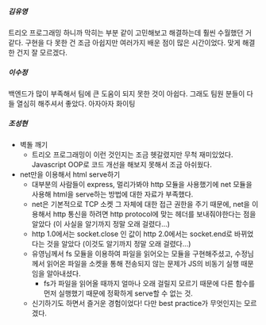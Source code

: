 ##### 김유영

트리오 프로그래밍 하니까 막히는 부분 같이 고민해보고 해결하는데 훨씬 수월했던 거 같다.
구현을 다 못한 건 조금 아쉽지만 여러가지 배운 점이 많은 시간이었다.
맞게 해결한 건지 잘 모르겠다.

##### 이수정

백엔드가 많이 부족해서 팀에 큰 도움이 되지 못한 것이 아쉽다.
그래도 팀원 분들이 다들 열심히 해주셔서 좋았다.
아자아자 화이팅

##### 조성현

- 벽돌 깨기
  - 트리오 프로그래밍이 이런 것인지는 조금 헷갈렸지만 무척 재미있었다. Javascript OOP로 코드 개선을 해보지 못해서 조금 아쉬웠다.
- net만을 이용해서 html serve하기
  - 대부분의 사람들이 express, 멀리가봐야 http 모듈을 사용했기에 net 모듈을 사용해 html을 serve하는 방법에 대한 자료가 부족했다.
  - net은 기본적으로 TCP 소켓 그 자체에 대한 접근 권한을 주기 때문에, net을 이용해서 http 통신을 하려면 http protocol에 맞는 헤더를 보내줘야한다는 점을 알았다 (이 사실을 알기까지 정말 오래 걸렸다...)
  - http 1.0에서는 socket.close 인 값이 http 2.0에서는 socket.end로 바뀌었다는 것을 알았다 (이것도 알기까지 정말 오래 걸렸다...)
  - 유영님께서 fs 모듈을 이용하여 파일을 읽어오는 모듈을 구현해주셨고, 수정님께서 읽어온 파일을 소켓을 통해 전송되지 않는 문제가 JS의 비동기 실행 때문임을 알아내셨다.
    - fs가 파일을 읽어올 때까지 얼마나 오래 걸릴지 모르기 때문에 다른 함수를 먼저 실행했기 때문에 정확하게 serve할 수 없는 것.
  - 신기하기도 하면서 즐거운 경험이었다! 다만 best practice가 무엇인지는 모르겠다.
